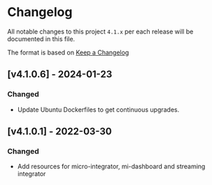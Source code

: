 # Changelog

All notable changes to this project `4.1.x` per each release will be documented in this file.

The format is based on [Keep a Changelog](https://keepachangelog.com/en/1.0.0/)

## [v4.1.0.6] - 2024-01-23
### Changed
- Update Ubuntu Dockerfiles to get continuous upgrades.

## [v4.1.0.1] - 2022-03-30
### Changed
- Add resources for micro-integrator, mi-dashboard and streaming integrator
